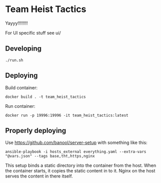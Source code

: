 # Team Heist Tactics

Yayyy!!!!!!!!

For UI specific stuff see ui/

## Developing
```
./run.sh
```

## Deploying
Build container:
```
docker build . -t team_heist_tactics
```
Run container:
```
docker run -p 19996:19996 -it team_heist_tactics:latest
```

## Properly deploying
Use https://github.com/banool/server-setup with something like this:
```
ansible-playbook -i hosts_external everything.yaml --extra-vars "@vars.json" --tags base,tht,https,nginx
```
This setup binds a static directory into the container from the host. When the container starts, it copies the static content in to it. Nginx on the host serves the content in there itself.
